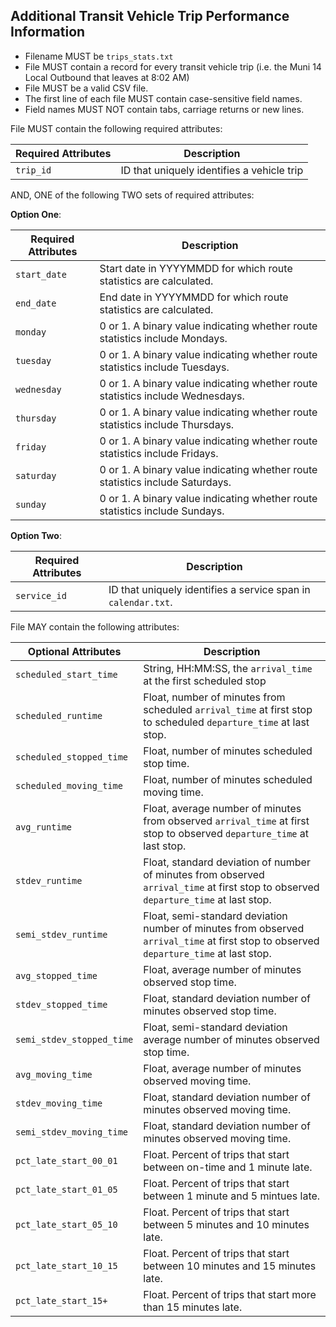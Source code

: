 ## Additional Transit Vehicle Trip Performance Information

 *  Filename MUST be `trips_stats.txt`
 *  File MUST contain a record for every transit vehicle trip (i.e. the Muni 14 Local Outbound that leaves at 8:02 AM) 
 *  File MUST be a valid CSV file.
 *  The first line of each file MUST contain case-sensitive field names.
 *  Field names MUST NOT contain tabs, carriage returns or new lines.
 
File MUST contain the following required attributes:

Required Attributes	| Description										
----------			| -------------		
`trip_id`			| ID that uniquely identifies a vehicle trip

AND, ONE of the following TWO sets of required attributes:

**Option One**:

Required Attributes	| Description										
----------			| -------------		
`start_date`		| Start date in YYYYMMDD for which route statistics are calculated.
`end_date`			| End date in YYYYMMDD for which route statistics are calculated.
`monday`			| 0 or 1. A binary value indicating whether route statistics include Mondays.
`tuesday`			| 0 or 1. A binary value indicating whether route statistics include Tuesdays.
`wednesday`			| 0 or 1. A binary value indicating whether route statistics include Wednesdays.
`thursday`			| 0 or 1. A binary value indicating whether route statistics include Thursdays.
`friday`			| 0 or 1. A binary value indicating whether route statistics include Fridays.
`saturday`			| 0 or 1. A binary value indicating whether route statistics include Saturdays.
`sunday`			| 0 or 1. A binary value indicating whether route statistics include Sundays.

**Option Two**:

Required Attributes	| Description										
----------			| -------------		
`service_id`		| ID that uniquely identifies a service span in `calendar.txt`.

File MAY contain the following attributes:

Optional Attributes	| Description										
----------			| -------------		
`scheduled_start_time` | String, HH:MM:SS, the `arrival_time` at the first scheduled stop
`scheduled_runtime`		| Float, number of minutes from scheduled `arrival_time` at first stop to scheduled `departure_time` at last stop.
`scheduled_stopped_time`| Float, number of minutes scheduled stop time.
`scheduled_moving_time`	| Float, number of minutes scheduled moving time.
`avg_runtime`		| Float, average number of minutes from observed `arrival_time` at first stop to observed `departure_time` at last stop.
`stdev_runtime`		| Float, standard deviation of number of minutes from observed `arrival_time` at first stop to observed `departure_time` at last stop.
`semi_stdev_runtime`		| Float, semi-standard deviation number of minutes from observed `arrival_time` at first stop to observed `departure_time` at last stop.
`avg_stopped_time`	| Float, average number of minutes observed stop time.
`stdev_stopped_time`	| Float, standard deviation number of minutes observed stop time.
`semi_stdev_stopped_time`	| Float, semi-standard deviation average number of minutes observed stop time.
`avg_moving_time`	| Float, average number of minutes observed moving time.
`stdev_moving_time`	| Float, standard deviation number of minutes observed moving time.
`semi_stdev_moving_time`	| Float, standard deviation number of minutes observed moving time.
`pct_late_start_00_01` | Float. Percent of trips that start between on-time and 1 minute late.
`pct_late_start_01_05` | Float. Percent of trips that start between 1 minute and 5 mintues late.
`pct_late_start_05_10` | Float. Percent of trips that start between 5 minutes and 10 minutes late.
`pct_late_start_10_15` | Float. Percent of trips that start between 10 minutes and 15 minutes late.
`pct_late_start_15+` 	| Float. Percent of trips that start more than 15 minutes late.
